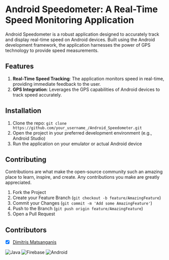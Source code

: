 # Android Speedometer: A Real-Time Speed Monitoring Application

Android Speedometer is a robust application designed to accurately track and display real-time speed on Android devices. Built using the Android development framework, the application harnesses the power of GPS technology to provide speed measurements.

## Features

1. **Real-Time Speed Tracking**: The application monitors speed in real-time, providing immediate feedback to the user.
2. **GPS Integration**: Leverages the GPS capabilities of Android devices to track speed accurately.

## Installation

1. Clone the repo: `git clone https://github.com/your_username_/Android_Speedometer.git`
2. Open the project in your preferred development environment (e.g., Android Studio)
3. Run the application on your emulator or actual Android device

## Contributing

Contributions are what make the open-source community such an amazing place to learn, inspire, and create. Any contributions you make are greatly appreciated.

1. Fork the Project
2. Create your Feature Branch (`git checkout -b feature/AmazingFeature`)
3. Commit your Changes (`git commit -m 'Add some AmazingFeature'`)
4. Push to the Branch (`git push origin feature/AmazingFeature`)
5. Open a Pull Request

## Contributors

- [x] [Dimitris Matsanganis](https://github.com/dmatsanganis)

![Java](https://img.shields.io/badge/java-%23ED8B00.svg?style=for-the-badge&logo=java&logoColor=white)
![Firebase](https://img.shields.io/badge/firebase-%23039BE5.svg?style=for-the-badge&logo=firebase)
![Android](https://img.shields.io/badge/android-%3DDC84.svg?style=for-the-badge&logo=android&logoColor=white)
